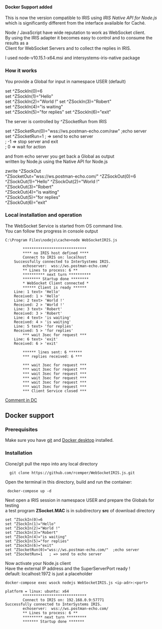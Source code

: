 #### Docker Support added   

This is now the version compatible to IRIS using _IRIS Native API for Node.js_   
which is significantly different from the interface availaible for Caché.   

Node / JavaScript have wide reputation to work as WebSocket client.    
By using the IRIS adapter it becomes easy to control and to consume the results as a   
Client for WebSocket Servers and to collect the replies in IRIS.   

I used node-v10.15.1-x64.msi and intersystems-iris-native package     

### How it works   
You provide a Global for input in namespace USER (default)   

set ^ZSockIn(0)=6  
set ^ZSockIn(1)="Hello"  
set ^ZSockIn(2)="World !" 
set ^ZSockIn(3)="Robert"  
set ^ZSockIn(4)="is waiting"  
set ^ZSockIn(5)="for replies" 
set ^ZSockIn(6)="exit"  
   
The server is controlled by ^ZSocketRun from IRIS   
   
set ^ZSocketRun(0)="wss://ws.postman-echo.com/raw"  ;echo server   
set ^ZSocketRun=1   ; => send to echo server   
;    -1 => stop server and exit  
;     0 => wait for action   
    
and from echo server you get back a Global as output    
written by Node.js using the Native API for Node.js   

zwrite ^ZSockOut   
^ZSocketOut="wss://ws.postman-echo.com/"
^ZZSockOut(0)=6   
^ZSockOut(1)="Hello"
^ZSockOut(2)="World !"    
^ZSockOut(3)="Robert"     
^ZSockOut(4)="is waiting"     
^ZSockOut(5)="for replies"     
^ZSockOut(6)="exit"    

### Local installation and operation
The WebSocket Service is started from OS command line.   
You can follow the progress in console output    

````   
C:\Program Files\nodejs\cache>node WebSocketIRIS.js

        *****************************
        **** no IRIS host defined ****
        Connect to IRIS on: localhost
    Successfully connected to InterSystems IRIS.
        echoserver:  wss://ws.postman-echo.com/
        ** Lines to process: 6 **
        ********** next turn **********
        ******** Startup done ********
        * WebSocket Client connected *
        ****** Client is ready ******
    Line: 1 text> 'Hello'
    Received: 1 > 'Hello'
    Line: 2 text> 'World !'
    Received: 2 > 'World !'
    Line: 3 text> 'Robert'
    Received: 3 > 'Robert'
    Line: 4 text> 'is waiting'
    Received: 4 > 'is waiting'
    Line: 5 text> 'for replies'
    Received: 5 > 'for replies'
        *** wait 3sec for request ***
    Line: 6 text> 'exit'
    Received: 6 > 'exit'

        ****** lines sent: 6 ******
        *** replies received: 6 ***

        *** wait 3sec for request ***
        *** wait 3sec for request ***
        *** wait 3sec for request ***
        *** wait 3sec for request ***
        *** wait 3sec for request ***
        *** wait 3sec for request ***
        *** Client Service closed ***
````   

[Comment in DC](https://community.intersystems.com/post/client-websockets-based-nodejs#comment-128726)

## Docker support  
### Prerequisites  
Make sure you have [git](https://git-scm.com/book/en/v2/Getting-Started-Installing-Git) and [Docker desktop](https://www.docker.com/products/docker-desktop) installed.  

### Installation
Clone/git pull the repo into any local directory   
````
  git clone https://github.com/rcemper/WebSocketIRIS.js.git   
````
  
Open the terminal in this directory, build and run the container:     

````
 docker-compose up -d   
````    
Next open a IRIS session in namespace USER and prepare the Globals for testing   
a test program **ZSocket.MAC** is in subdirectory **src** of download directory    

````  
set ^ZSockIn(0)=6
set ^ZSockIn(1)="Hello"
set ^ZSockIn(2)="World !"
set ^ZSockIn(3)="Robert"
set ^ZSockIn(4)="is waiting"
set ^ZSockIn(5)="for replies"
set ^ZSockIn(6)="exit"
set ^ZSocketRun(0)="wss://ws.postman-echo.com/"  ;echo server
set ^ZSocketRun=1   ; => send to echo server 
````

Now activate your Node.js client  
Have the external IP address and the SuperServerPort ready  !   
default: localhost:1972 is just a placeholder    

````
docker-compose exec wsock nodejs WebSocketIRIS.js <ip-adr>:<port>    

platform = linux: ubuntu: x64   
        *****************************    
        Connect to IRIS on: 192.168.0.9:57771    
Successfully connected to InterSystems IRIS.    
        echoserver:  wss://ws.postman-echo.com/    
        ** Lines to process: 6 **   
        ********* next turn *********  
        ******* Startup done *******    
````  

